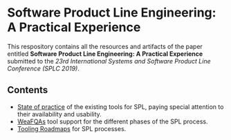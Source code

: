 # Software Product Line Engineering: A Practical Experience
This respository contains all the resources and artifacts of the paper entitled **Software Product Line Engineering: A Practical Experience** submitted to the *23rd International Systems and Software Product Line Conference (SPLC 2019)*.  

## Contents
* [State of practice](state-of-practice/) of the existing tools for SPL, paying special attention to their availability and usability.
* [WeaFQAs](WeaFQAs/) tool support for the different phases of the SPL process.
* [Tooling Roadmaps](roadmaps/) for SPL processes.

